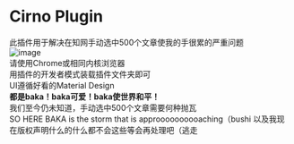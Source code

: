# Cirno Plugin
此插件用于解决在知网手动选中500个文章使我的手很累的严重问题<br>
![image](https://github.com/user-attachments/assets/e11d72de-c9ee-4878-811e-6a0cd31e744e)<br>
请使用Chrome或相同内核浏览器<br>
用插件的开发者模式装载插件文件夹即可<br>
UI遵循好看的Material Design<br>
**都是baka！baka可爱！baka使世界和平！**<br>
我们至今仍未知道，手动选中500个文章需要何种抛瓦<br>
SO HERE BAKA is the storm that is approooooooooaching（bushi
以及我现在版权声明什么的什么都不会这些等会再处理吧（逃走
